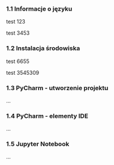 ### 1.1 Informacje o języku
test 123

test 3453

### 1.2 Instalacja środowiska
test 6655

test 3545309

### 1.3 PyCharm - utworzenie projektu
...

### 1.4 PyCharm - elementy IDE
...

### 1.5 Jupyter Notebook
...

